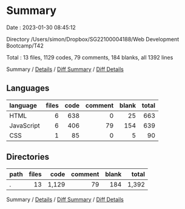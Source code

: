 # Summary

Date : 2023-01-30 08:45:12

Directory /Users/simon/Dropbox/SG22100004188/Web Development Bootcamp/T42

Total : 13 files,  1129 codes, 79 comments, 184 blanks, all 1392 lines

Summary / [Details](details.md) / [Diff Summary](diff.md) / [Diff Details](diff-details.md)

## Languages
| language | files | code | comment | blank | total |
| :--- | ---: | ---: | ---: | ---: | ---: |
| HTML | 6 | 638 | 0 | 25 | 663 |
| JavaScript | 6 | 406 | 79 | 154 | 639 |
| CSS | 1 | 85 | 0 | 5 | 90 |

## Directories
| path | files | code | comment | blank | total |
| :--- | ---: | ---: | ---: | ---: | ---: |
| . | 13 | 1,129 | 79 | 184 | 1,392 |

Summary / [Details](details.md) / [Diff Summary](diff.md) / [Diff Details](diff-details.md)